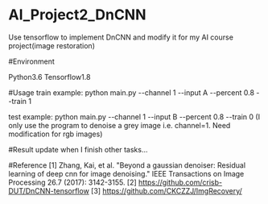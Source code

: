 # AI_Project2_DnCNN
Use tensorflow to implement DnCNN and modify it for my AI course project(image restoration)

#Environment

Python3.6
Tensorflow1.8

#Usage
train example: python main.py --channel 1 --input A --percent 0.8 --train 1

test example: python main.py --channel 1 --input B --percent 0.8 --train 0
(I only use the program to denoise a grey image i.e. channel=1. Need modification for rgb images)

#Result
update when I finish other tasks...

#Reference
[1] Zhang, Kai, et al. "Beyond a gaussian denoiser: Residual learning of deep cnn for image denoising." IEEE Transactions on Image Processing 26.7 (2017): 3142-3155.
[2] https://github.com/crisb-DUT/DnCNN-tensorflow
[3] https://github.com/CKCZZJ/ImgRecovery/
